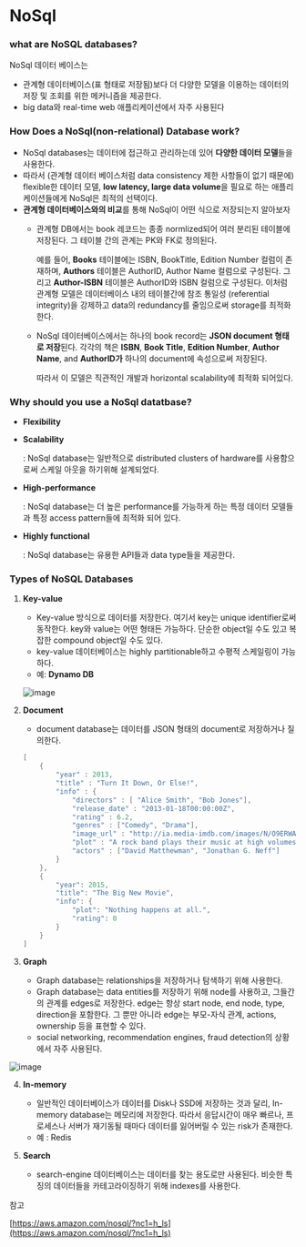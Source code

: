 # NoSql

### what are NoSQL databases?

NoSql 데이터 베이스는

- 관계형 데이터베이스(표 형태로 저장됨)보다 더 다양한 모델을 이용하는 데이터의 저장 및 조회를 위한 메커니즘을 제공한다.
- big data와 real-time web 애플리케이션에서 자주 사용된다

### How Does a NoSql(non-relational) Database work?

- NoSql databases는 데이터에 접근하고 관리하는데 있어 **다양한 데이터 모델**들을 사용한다.
- 따라서 (관계형 데이터 베이스처럼 data consistency 제한 사항들이 없기 때문에) flexible한 데이터 모델, **low latency, large data volume**을 필요로 하는 애플리케이션들에게 NoSql은 최적의 선택이다.
- **관계형 데이터베이스와의 비교**를 통해 NoSql이 어떤 식으로 저장되는지 알아보자
    - 관계형 DB에서는 book 레코드는 종종 normlized되어 여러 분리된 테이블에 저장된다. 그 테이블 간의 관계는 PK와 FK로 정의된다.
        
        예를 들어, **Books** 테이블에는 ISBN, BookTitle, Edition Number 컬럼이 존재하며, **Authors** 테이블은 AuthorID, Author Name 컬럼으로 구성된다. 그리고 **Author-ISBN** 테이블은 AuthorID와 ISBN 컬럼으로 구성된다. 이처럼 관계형 모델은 데이터베이스 내의 테이블간에 참조 통일성 (referential integrity)을 강제하고 data의 redundancy를 줄임으로써 storage를 최적화한다. 
        
    - NoSql 데이터베이스에서는 하나의 book record는 **JSON document 형태로 저장**된다. 각각의 책은 **ISBN**, **Book Title**, **Edition Number**, **Author Name**, and **AuthorID가** 하나의 document에 속성으로써 저장된다.
        
        따라서 이 모델은 직관적인 개발과 horizontal scalability에 최적화 되어있다. 
        

### Why should you use a NoSql datatbase?

- **Flexibility**
- **Scalability**
    
    : NoSql database는 일반적으로 distributed clusters of hardware를 사용함으로써 스케일 아웃을 하기위해 설계되었다. 
    
- **High-performance**
    
    : NoSql database는 더 높은 performance를 가능하게 하는 특정 데이터 모델들과 특정 access pattern들에 최적화 되어 있다. 
    
- **Highly functional**
    
    : NoSql database는 유용한 API들과 data type들을 제공한다. 
    

### Types of NoSQL Databases

1. **Key-value**
    - Key-value 방식으로 데이터를 저장한다. 여기서 key는 unique identifier로써 동작한다. key와 value는 어떤 형태든 가능하다. 단순한 object일 수도 있고 복잡한 compound object일 수도 있다.
    - key-value 데이터베이스는 highly partitionable하고 수평적 스케일링이 가능하다.
    - 예: **Dynamo DB**
    
    ![image](https://user-images.githubusercontent.com/47748246/153099822-87acc68f-ba8f-4bdb-af99-fcbea801008b.png)
    

2. **Document**
    - document database는 데이터를 JSON 형태의 document로 저장하거나 질의한다.
    
    ```java
    [
        {
            "year" : 2013,
            "title" : "Turn It Down, Or Else!",
            "info" : {
                "directors" : [ "Alice Smith", "Bob Jones"],
                "release_date" : "2013-01-18T00:00:00Z",
                "rating" : 6.2,
                "genres" : ["Comedy", "Drama"],
                "image_url" : "http://ia.media-imdb.com/images/N/O9ERWAU7FS797AJ7LU8HN09AMUP908RLlo5JF90EWR7LJKQ7@@._V1_SX400_.jpg",
                "plot" : "A rock band plays their music at high volumes, annoying the neighbors.",
                "actors" : ["David Matthewman", "Jonathan G. Neff"]
            }
        },
        {
            "year": 2015,
            "title": "The Big New Movie",
            "info": {
                "plot": "Nothing happens at all.",
                "rating": 0
            }
        }
    ]
    ```
    
3. **Graph**
    - Graph database는 relationships을 저장하거나 탐색하기 위해 사용한다.
    - Graph database는 data entities를 저장하기 위해 node를 사용하고, 그들간의 관계를 edges로 저장한다. edge는 항상 start node, end node, type, direction을 포함한다. 그 뿐만 아니라 edge는 부모-자식 관계, actions, ownership 등을 표현할 수 있다.
    - social networking, recommendation engines, fraud detection의 상황에서 자주 사용된다.
    

![image](https://user-images.githubusercontent.com/47748246/153099850-cee4f761-6fc2-483c-8369-cda841b6e216.png)

4. **In-memory**
    - 일반적인 데이터베이스가 데이터를 Disk나 SSD에 저장하는 것과 달리, In-memory database는 메모리에 저장한다. 따라서 응답시간이 매우 빠르나, 프로세스나 서버가 재기동될 때마다 데이터를 잃어버릴 수 있는 risk가 존재한다.
    - 예 : Redis

5. **Search**
    - search-engine 데이터베이스는 데이터를 찾는 용도로만 사용된다. 비슷한 특징의 데이터들을 카테고라이징하기 위해 indexes를 사용한다.
    

참고

[https://aws.amazon.com/nosql/?nc1=h_ls](https://aws.amazon.com/nosql/?nc1=h_ls)
